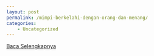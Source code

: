 ```yaml
---
layout: post
permalink: /mimpi-berkelahi-dengan-orang-dan-menang/
categories:
    - Uncategorized
---
```


[Baca Selengkapnya](/05)